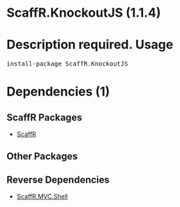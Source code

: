﻿ScaffR.KnockoutJS (1.1.4)
======
Description required.
Usage
======
<pre>install-package ScaffR.KnockoutJS</pre>
Dependencies (1)
=====

ScaffR Packages
------
* [ScaffR](https://github.com/wcpro/ScaffR/tree/master/src/ScaffR)

Other Packages
------

Reverse Dependencies
-----
* [ScaffR.MVC.Shell](https://github.com/wcpro/ScaffR/tree/master/src/ScaffR.MVC.Shell)
